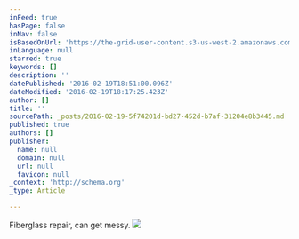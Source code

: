```yaml
---
inFeed: true
hasPage: false
inNav: false
isBasedOnUrl: 'https://the-grid-user-content.s3-us-west-2.amazonaws.com/9415a980-966e-478b-b0bf-c05c469d7205.png'
inLanguage: null
starred: true
keywords: []
description: ''
datePublished: '2016-02-19T18:51:00.096Z'
dateModified: '2016-02-19T18:17:25.423Z'
author: []
title: ''
sourcePath: _posts/2016-02-19-5f74201d-bd27-452d-b7af-31204e8b3445.md
published: true
authors: []
publisher:
  name: null
  domain: null
  url: null
  favicon: null
_context: 'http://schema.org'
_type: Article

---
```

Fiberglass repair, can get messy.
![](https://the-grid-user-content.s3-us-west-2.amazonaws.com/9415a980-966e-478b-b0bf-c05c469d7205.png)